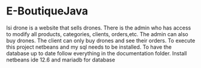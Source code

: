 # E-BoutiqueJava
Isi drone is a website that sells drones. There is the admin who has access to modify all products, categories, clients, orders,etc. The admin can also buy drones. The client can only buy drones and see their orders. To execute this project netbeans and my sql needs to be installed. To have the database up to date follow everything in the documentation folder.
Install netbeans ide 12.6 and mariadb for database
